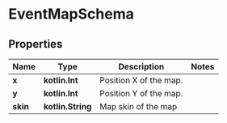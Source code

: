 
# EventMapSchema

## Properties
Name | Type | Description | Notes
------------ | ------------- | ------------- | -------------
**x** | **kotlin.Int** | Position X of the map. | 
**y** | **kotlin.Int** | Position Y of the map. | 
**skin** | **kotlin.String** | Map skin of the map | 



